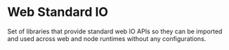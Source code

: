 # Web Standard IO

Set of libraries that provide standard web IO APIs so they can be imported and used across web and node runtimes without any configurations.
